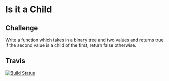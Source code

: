 # Is it a Child

## Challenge

Write a function which takes in a binary tree and two values and returns true if the second value is a child of the first, return false otherwise.

## Travis

[![Build Status](https://travis-ci.com/kris3579/Code-Challenge-29.svg?branch=master)](https://travis-ci.com/kris3579/Code-Challenge-29)

